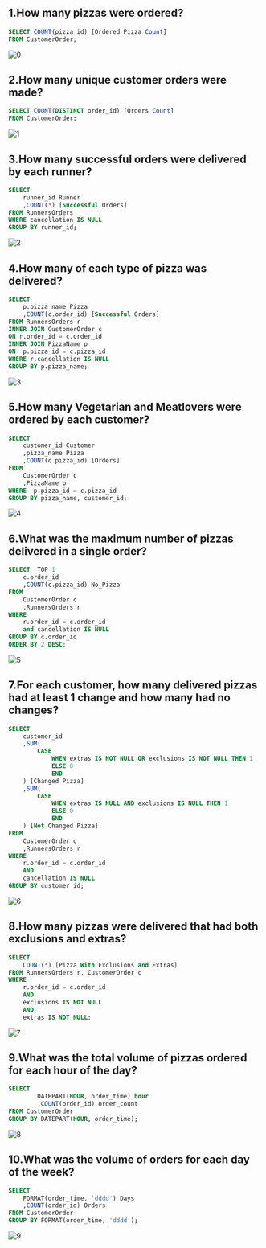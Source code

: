 

## 1.How many pizzas were ordered?
```sql
SELECT COUNT(pizza_id) [Ordered Pizza Count]
FROM CustomerOrder;
```
![0](image.png)

## 2.How many unique customer orders were made?
```sql
SELECT COUNT(DISTINCT order_id) [Orders Count]
FROM CustomerOrder;
```
![1](image-1.png)

## 3.How many successful orders were delivered by each runner?
```sql
SELECT 
	runner_id Runner
	,COUNT(*) [Successful Orders]
FROM RunnersOrders
WHERE cancellation IS NULL
GROUP BY runner_id;
```
![2](image-2.png)

## 4.How many of each type of pizza was delivered?
```sql
SELECT 
	p.pizza_name Pizza
	,COUNT(c.order_id) [Successful Orders]
FROM RunnersOrders r
INNER JOIN CustomerOrder c
ON r.order_id = c.order_id 
INNER JOIN PizzaName p
ON  p.pizza_id = c.pizza_id
WHERE r.cancellation IS NULL
GROUP BY p.pizza_name;
```
![3](image-3.png)

## 5.How many Vegetarian and Meatlovers were ordered by each customer?
```sql
SELECT 
	customer_id Customer
	,pizza_name Pizza
	,COUNT(c.pizza_id) [Orders]
FROM 
	CustomerOrder c
	,PizzaName p
WHERE  p.pizza_id = c.pizza_id
GROUP BY pizza_name, customer_id;
```
![4](image-4.png)

## 6.What was the maximum number of pizzas delivered in a single order?
```sql
SELECT  TOP 1
	c.order_id
	,COUNT(c.pizza_id) No_Pizza
FROM 
	CustomerOrder c
	,RunnersOrders r
WHERE 
	r.order_id = c.order_id
	and cancellation IS NULL
GROUP BY c.order_id
ORDER BY 2 DESC;
```
![5](image-5.png)


## 7.For each customer, how many delivered pizzas had at least 1 change and how many had no changes?
```sql
SELECT  
	customer_id
	,SUM(
		CASE	
			WHEN extras IS NOT NULL OR exclusions IS NOT NULL THEN 1
			ELSE 0
			END
	) [Changed Pizza]
	,SUM(
		CASE	
			WHEN extras IS NULL AND exclusions IS NULL THEN 1
			ELSE 0
			END
	) [Not Changed Pizza]
FROM 
	CustomerOrder c
	,RunnersOrders r
WHERE 
	r.order_id = c.order_id
	AND 
	cancellation IS NULL
GROUP BY customer_id;
```
![6](image-6.png)

## 8.How many pizzas were delivered that had both exclusions and extras?
```sql
SELECT 
	COUNT(*) [Pizza With Exclusions and Extras]
FROM RunnersOrders r, CustomerOrder c
WHERE 
	r.order_id = c.order_id
	AND
	exclusions IS NOT NULL
	AND
	extras IS NOT NULL;
```
![7](image-7.png)

## 9.What was the total volume of pizzas ordered for each hour of the day?
```sql
SELECT 
		DATEPART(HOUR, order_time) hour
		,COUNT(order_id) order_count
FROM CustomerOrder
GROUP BY DATEPART(HOUR, order_time);
```
![8](image-8.png)

## 10.What was the volume of orders for each day of the week?
```sql
SELECT 
	FORMAT(order_time, 'dddd') Days
	,COUNT(order_id) Orders
FROM CustomerOrder
GROUP BY FORMAT(order_time, 'dddd');
```
![9](image-9.png)